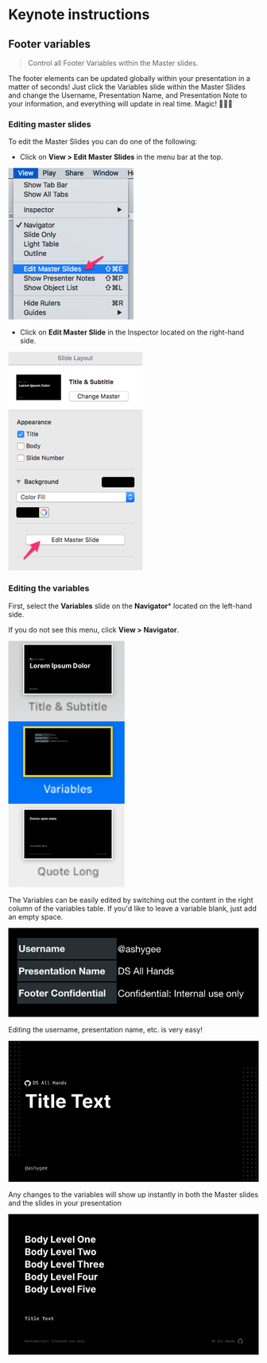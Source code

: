 # Keynote instructions

## Footer variables

> Control all Footer Variables within the Master slides.

The footer elements can be updated globally within your presentation in a matter of seconds! Just click the Variables slide within the Master Slides and change the Username, Presentation Name, and Presentation Note to your information, and everything will update in real time. Magic! 🧙🏽‍♂️

### Editing master slides

To edit the Master Slides you can do one of the following:

- Click on **View > Edit Master Slides** in the menu bar at the top.

![](img/View_and_Menubar-4b70e13e-3b05-474e-a46e-80703bd55585.png)

- Click on **Edit Master Slide** in the Inspector located on the right-hand side.

![](img/deck-v1-35769a22-2f4d-4f12-a712-557c50438207.png)

### Editing the variables

First, select the **Variables** slide on the **Navigator*** located on the left-hand side.

If you do not see this menu, click **View > Navigator**.

![](img/deck-v1_and_The_Best_Screenshot_Apps_for_macOS-1d4fa464-45bf-4b28-9633-e5c2edea0b91.png)

The Variables can be easily edited by switching out the content in the right column  of the variables table. If you'd like to leave a variable blank, just add an empty space.

![](img/deck-v1-94498eb7-9101-4b1c-9bc8-573bbdfefe9b.png)

Editing the username, presentation name, etc. is very easy!

![](img/deck-v1-d168f436-6e5c-49f8-99a7-9cf948a00c84.png)

Any changes to the variables will show up instantly in both the Master slides and the slides in your presentation

![](img/deck-v1-c8e198dd-aac4-4af1-a73c-5fffe80d4940.png)
